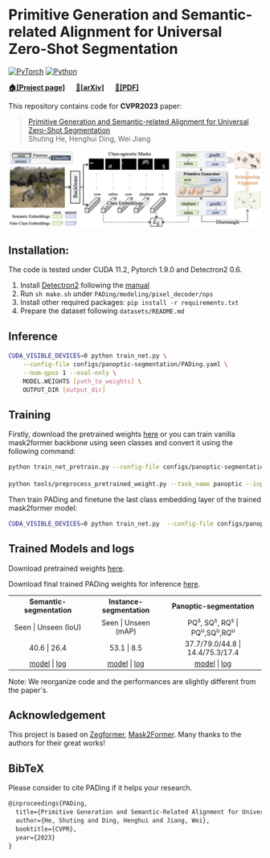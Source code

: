 # Primitive Generation and Semantic-related Alignment for Universal Zero-Shot Segmentation
[![PyTorch](https://img.shields.io/badge/PyTorch-1.9.0-%23EE4C2C.svg?style=&logo=PyTorch&logoColor=white)](https://pytorch.org/)
[![Python](https://img.shields.io/badge/Python-3.7%20|%203.8%20|%203.9-blue.svg?style=&logo=python&logoColor=ffdd54)](https://www.python.org/downloads/)

**[🏠[Project page]](https://henghuiding.github.io/PADing/)** &emsp; **[📄[arXiv]](https://arxiv.org/abs/)**  &emsp; **[📄[PDF]](https://openaccess.thecvf.com/content/CVPR2023/papers/He_Primitive_Generation_and_Semantic-Related_Alignment_for_Universal_Zero-Shot_Segmentation_CVPR_2023_paper.pdf)**

This repository contains code for **CVPR2023** paper:
> [Primitive Generation and Semantic-related Alignment for Universal Zero-Shot Segmentation](https://openaccess.thecvf.com/content/CVPR2023/papers/He_Primitive_Generation_and_Semantic-Related_Alignment_for_Universal_Zero-Shot_Segmentation_CVPR_2023_paper.pdf)  
> Shuting He, Henghui Ding, Wei Jiang  

![framework](imgs/framework.png)


## Installation:

The code is tested under CUDA 11.2, Pytorch 1.9.0 and Detectron2 0.6.

1. Install [Detectron2](https://github.com/facebookresearch/detectron2) following the [manual](https://detectron2.readthedocs.io/en/latest/)
2. Run `sh make.sh` under `PADing/modeling/pixel_decoder/ops`
3. Install other required packages: `pip install -r requirements.txt`
4. Prepare the dataset following `datasets/README.md`

## Inference

```bash
CUDA_VISIBLE_DEVICES=0 python train_net.py \
    --config-file configs/panoptic-segmentation/PADing.yaml \
    --num-gpus 1 --eval-only \
    MODEL.WEIGHTS [path_to_weights] \
    OUTPUT_DIR [output_dir]
```

## Training

Firstly, download the pretrained weights [here](https://drive.google.com/drive/folders/1ynhW1vc_KpLQC_O1MrSuRt4dn8ZYTwa4?usp=sharing) or you can train vanilla mask2former backbone using seen classes and convert it using the following command:

```bash
python train_net_pretrain.py --config-file configs/panoptic-segmentation/pretrain.yaml --num-gpus 8

python tools/preprocess_pretrained_weight.py --task_name panoptic --input_file panoptic_pretrain/model_final.pth
```

Then train PADing and finetune the last class embedding layer of the trained mask2former model:
```bash
CUDA_VISIBLE_DEVICES=0 python train_net.py  --config-file configs/panoptic-segmentation/PADing.yaml --num-gpus 1 MODEL.WEIGHTS pretrained_weight_panoptic.pth
```


## Trained Models and logs

Download pretrained weights [here](https://drive.google.com/drive/folders/1ynhW1vc_KpLQC_O1MrSuRt4dn8ZYTwa4?usp=sharing).

Download final trained PADing weights for inference [here](https://drive.google.com/drive/folders/1QCD-0MXtGOJQdexjelOlOlx7MvUphaEZ?usp=sharing).

<table>
    <tr>
        <th style='text-align:center;' >Semantic-segmentation</th>
        <th style='text-align:center;' >Instance-segmentation</th>
        <th style='text-align:center;' >Panoptic-segmentation</th>
    </tr>
    <tr>
        <td style='text-align:center;'>Seen | Unseen (IoU)</td>
        <td style='text-align:center;'>Seen | Unseen (mAP)</td>
        <td style='text-align:center;'>PQ<sup>s</sup>, SQ<sup>s</sup>, RQ<sup>s</sup> | PQ<sup>u</sup>,SQ<sup>u</sup>,RQ<sup>u</sup></td>
    </tr>
    <tr>
        <td style='text-align:center;'>40.6 | 26.4</td>
        <td style='text-align:center;'>53.1 | 8.5</td>
        <td style='text-align:center;'>37.7/79.0/44.8 | 14.4/75.3/17.4</td>
    </tr>
    <tr>
        <td style='text-align:center;'>
          <a href='https://drive.google.com/file/d/1hNthRsp7dSY4x51aRHAPK_QQULGMGdeL/view?usp=sharing'>model</a> | <a href='https://drive.google.com/file/d/1FqH76rA_Lnl_P9WTDbX56d5FJzcS0hmY/view?usp=sharing'>log</a> </td>
        <td style='text-align:center;'><a href='https://drive.google.com/file/d/1dw-KQS8MxIPpqGxQUeuPZjTeVM_2fqld/view?usp=sharing'>model</a> | <a href='https://drive.google.com/file/d/1aG4VQtJIaDRG5FAI5BBJ8ehppA3fXdGd/view?usp=sharing'>log</a></td>
        <td style='text-align:center;'><a href='https://drive.google.com/file/d/1GTXQvKnSDG0QQHFkardlYwWlQPTX1f9A/view?usp=sharing'>model</a> | <a href='https://drive.google.com/file/d/1T42kCPbEP0fNa0bE4vk0TxJDRHQMuwuu/view?usp=sharing'>log</a></td>
    </tr>
</table>

Note: We reorganize code and the performances are slightly different from the paper's.

## Acknowledgement

This project is based on [Zegformer](https://github.com/dingjiansw101/ZegFormer), [Mask2Former](https://github.com/facebookresearch/Mask2Former). Many thanks to the authors for their great works!

## BibTeX
Please consider to cite PADing if it helps your research.

```latex
@inproceedings{PADing,
  title={Primitive Generation and Semantic-Related Alignment for Universal Zero-Shot Segmentation},
  author={He, Shuting and Ding, Henghui and Jiang, Wei},
  booktitle={CVPR},
  year={2023}
}
```

